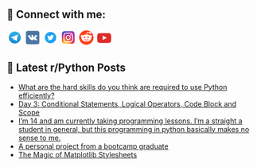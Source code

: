 ## 🔎 Connect with me:
[<img src="https://github.com/bullbesh/bullbesh/blob/main/images/Telegram.png" width="32" height="32" />](https://t.me/bullbesh)
[<img src="https://github.com/bullbesh/bullbesh/blob/main/images/VK.png" width="32" height="32" />](https://vk.com/bullbesh)
[<img src="https://github.com/bullbesh/bullbesh/blob/main/images/Twitter.png" width="32" height="32" />](https://twitter.com/bullbesh1)
[<img src="https://github.com/bullbesh/bullbesh/blob/main/images/Instagram.png" width="32" height="32" />](https://www.instagram.com/bullbesh)
[<img src="https://github.com/bullbesh/bullbesh/blob/main/images/Reddit.png" width="32" height="32" />](https://www.reddit.com/user/bullbesh)
[<img src="https://github.com/bullbesh/bullbesh/blob/main/images/YouTube.png" width="32" height="32" />](https://www.youtube.com/channel/UCtfjRs6uzgq5mfm8S06WTcg)

## 📕 Latest r/Python Posts
<!-- BLOG-POST-LIST:START -->
- [What are the hard skills do you think are required to use Python efficiently?](https://www.reddit.com/r/Python/comments/wmcejr/what_are_the_hard_skills_do_you_think_are/)
- [Day 3: Conditional Statements, Logical Operators, Code Block and Scope](https://www.reddit.com/r/Python/comments/wmbqgl/day_3_conditional_statements_logical_operators/)
- [I’m 14 and am currently taking programming lessons. I’m a straight a student in general, but this programming in python basically makes no sense to me.](https://www.reddit.com/r/Python/comments/wmb48h/im_14_and_am_currently_taking_programming_lessons/)
- [A personal project from a bootcamp graduate](https://www.reddit.com/r/Python/comments/wma7hf/a_personal_project_from_a_bootcamp_graduate/)
- [The Magic of Matplotlib Stylesheets](https://www.reddit.com/r/Python/comments/wm8fqw/the_magic_of_matplotlib_stylesheets/)
<!-- BLOG-POST-LIST:END -->
